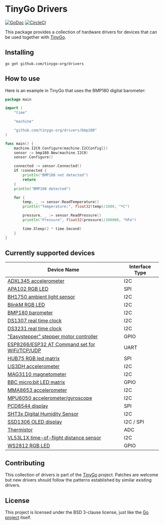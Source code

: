 # TinyGo Drivers

[![GoDoc](https://godoc.org/github.com/tinygo-org/drivers?status.svg)](https://godoc.org/github.com/tinygo-org/drivers) [![CircleCI](https://circleci.com/gh/tinygo-org/drivers/tree/master.svg?style=svg)](https://circleci.com/gh/tinygo-org/drivers/tree/master)


This package provides a collection of hardware drivers for devices that can be used together with [TinyGo](https://tinygo.org).

## Installing

```shell
go get github.com/tinygo-org/drivers
```

## How to use

Here is an example in TinyGo that uses the BMP180 digital barometer:

```go
package main

import (
    "time"

    "machine"

    "github.com/tinygo-org/drivers/bmp180"
)

func main() {
    machine.I2C0.Configure(machine.I2CConfig{})
    sensor := bmp180.New(machine.I2C0)
    sensor.Configure()

    connected := sensor.Connected()
    if !connected {
        println("BMP180 not detected")
        return
    }
    println("BMP180 detected")

    for {
        temp, _ := sensor.ReadTemperature()
        println("Temperature:", float32(temp)/1000, "ºC")

        pressure, _ := sensor.ReadPressure()
        println("Pressure", float32(pressure)/100000, "hPa")

        time.Sleep(2 * time.Second)
    }
}
```

## Currently supported devices

| Device Name | Interface Type |
|----------|-------------|
| [ADXL345 accelerometer](http://www.analog.com/media/en/technical-documentation/data-sheets/ADXL345.pdf) | I2C |
| [APA102 RGB LED](https://cdn-shop.adafruit.com/product-files/2343/APA102C.pdf) | SPI |
| [BH1750 ambient light sensor](https://www.mouser.com/ds/2/348/bh1750fvi-e-186247.pdf) | I2C |
| [BlinkM RGB LED](http://thingm.com/fileadmin/thingm/downloads/BlinkM_datasheet.pdf) | I2C |
| [BMP180 barometer](https://cdn-shop.adafruit.com/datasheets/BST-BMP180-DS000-09.pdf) | I2C |
| [DS1307 real time clock](https://datasheets.maximintegrated.com/en/ds/DS1307.pdf) | I2C |
| [DS3231 real time clock](https://datasheets.maximintegrated.com/en/ds/DS3231.pdf) | I2C |
| ["Easystepper" stepper motor controller](https://en.wikipedia.org/wiki/Stepper_motor) | GPIO |
| [ESP8266/ESP32 AT Command set for WiFi/TCP/UDP](https://github.com/espressif/esp32-at) | UART |
| [HUB75 RGB led matrix](https://cdn-learn.adafruit.com/downloads/pdf/32x16-32x32-rgb-led-matrix.pdf) | SPI |
| [LIS3DH accelerometer](https://www.st.com/resource/en/datasheet/lis3dh.pdf) | I2C |
| [MAG3110 magnetometer](https://www.nxp.com/docs/en/data-sheet/MAG3110.pdf) | I2C |
| [BBC micro:bit LED matrix](https://github.com/bbcmicrobit/hardware/blob/master/SCH_BBC-Microbit_V1.3B.pdf) | GPIO |
| [MMA8653 accelerometer](https://www.nxp.com/docs/en/data-sheet/MMA8653FC.pdf) | I2C |
| [MPU6050 accelerometer/gyroscope](https://store.invensense.com/datasheets/invensense/MPU-6050_DataSheet_V3%204.pdf) | I2C |
| [PCD8544 display](http://eia.udg.edu/~forest/PCD8544_1.pdf) | SPI |
| [SHT3x Digital Humidity Sensor](https://www.sensirion.com/fileadmin/user_upload/customers/sensirion/Dokumente/0_Datasheets/Humidity/Sensirion_Humidity_Sensors_SHT3x_Datasheet_digital.pdf) | I2C |
| [SSD1306 OLED display](https://cdn-shop.adafruit.com/datasheets/SSD1306.pdf) | I2C / SPI |
| [Thermistor](https://www.farnell.com/datasheets/33552.pdf) | ADC |
| [VL53L1X time-of-flight distance sensor](https://www.st.com/resource/en/datasheet/vl53l1x.pdf) | I2C |
| [WS2812 RGB LED](https://cdn-shop.adafruit.com/datasheets/WS2812.pdf) | GPIO |

## Contributing

This collection of drivers is part of the [TinyGo](https://github.com/tinygo-org/tinygo) project. Patches are welcome but new drivers should follow the patterns established by similar existing drivers.

## License

This project is licensed under the BSD 3-clause license, just like the [Go project](https://golang.org/LICENSE) itself.
